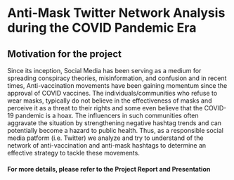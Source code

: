 # Anti-Mask Twitter Network Analysis during the COVID Pandemic Era

## Motivation for the project
Since its inception, Social Media has been serving as a medium for spreading conspiracy theories, misinformation, and confusion and in recent times, Anti-vaccination movements have been gaining momentum since the approval of COVID vaccines. The individuals/communities who refuse to wear masks, typically do not believe in the effectiveness of masks and perceive it as a threat to their rights and some even believe that the COVID-19 pandemic is a hoax.
The influencers in such communities often aggravate the situation by strengthening negative hashtag trends and can potentially become a hazard to public health. Thus, as a responsible social media patform (i.e. Twitter) we analyze and try to understand of the network of anti-vaccination and anti-mask hashtags to determine an effective strategy to tackle these movements.

#### For more details, please refer to the Project Report and Presentation
